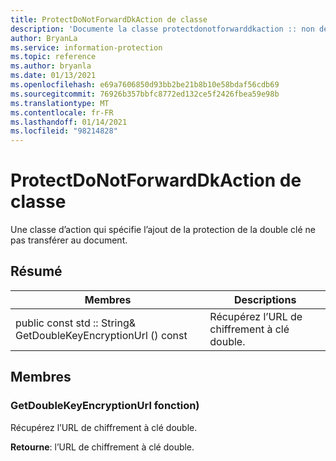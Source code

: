 ```yaml
---
title: ProtectDoNotForwardDkAction de classe
description: 'Documente la classe protectdonotforwarddkaction :: non définie du kit de développement logiciel (SDK) Microsoft Information Protection (MIP).'
author: BryanLa
ms.service: information-protection
ms.topic: reference
ms.author: bryanla
ms.date: 01/13/2021
ms.openlocfilehash: e69a7606850d93bb2be21b8b10e58bdaf56cdb69
ms.sourcegitcommit: 76926b357bbfc8772ed132ce5f2426fbea59e98b
ms.translationtype: MT
ms.contentlocale: fr-FR
ms.lasthandoff: 01/14/2021
ms.locfileid: "98214828"
---
```

# <a name="class-protectdonotforwarddkaction"></a>ProtectDoNotForwardDkAction de classe 
Une classe d’action qui spécifie l’ajout de la protection de la double clé ne pas transférer au document.
  
## <a name="summary"></a>Résumé
 Membres                        | Descriptions                                
--------------------------------|---------------------------------------------
public const std :: String& GetDoubleKeyEncryptionUrl () const  |  Récupérez l’URL de chiffrement à clé double.
  
## <a name="members"></a>Membres
  
### <a name="getdoublekeyencryptionurl-function"></a>GetDoubleKeyEncryptionUrl fonction)
Récupérez l’URL de chiffrement à clé double.

  
**Retourne**: l’URL de chiffrement à clé double.